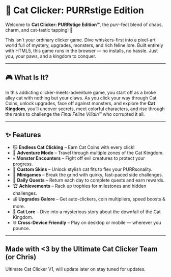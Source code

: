 # 🐾 Cat Clicker: PURRstige Edition

Welcome to **Cat Clicker: PURRstige Edition™**, the *purr*-fect blend of chaos, charm, and cat-tastic tapping! 👑

This isn't your ordinary clicker game. Dive whiskers-first into a pixel-art world full of mystery, upgrades, monsters, and rich feline lore. Built entirely with HTML5, this game runs in the browser — no installs, no hassle. Just you, your paws, and a kingdom to conquer.

---

## 🎮 What Is It?

In this addicting clicker-meets-adventure game, you start off as a broke alley cat with nothing but your claws. As you click your way through Cat Coins, unlock upgrades, face off against monsters, and explore the **Cat Kingdom**, you’ll uncover secrets, meet colorful characters, and rise through the ranks to challenge the *Final Feline Villain™* who corrupted it all.

---

## ✨ Features

- 🐱 **Endless Cat Clicking** – Earn Cat Coins with every click!
- 🏰 **Adventure Mode** – Travel through multiple zones of the Cat Kingdom.
- 💀 **Monster Encounters** – Fight off evil creatures to protect your progress.
- 🎨 **Custom Skins** – Unlock stylish cat fits to flex your PURRsonality.
- 🎯 **Minigames** – Break the grind with quirky, fast-paced side challenges.
- 📆 **Daily Quests** – Return each day to complete quests and earn rewards.
- 🏆 **Achievements** – Rack up trophies for milestones and hidden challenges.
- 💰 **Upgrades Galore** – Get auto-clickers, coin multipliers, speed boosts & more.
- 🧵 **Cat Lore** – Dive into a mysterious story about the downfall of the Cat Kingdom.
- 🌐 **Cross-Device Friendly** – Play on desktop or mobile — wherever you pounce.

---

## Made with <3 by the Ultimate Cat Clicker Team (or Chris)
Ultimate Cat Clicker V1, will update later on stay tuned for updates.
